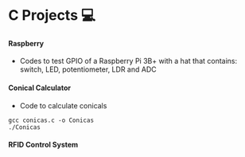 # C Projects 💻

#### Raspberry 
- Codes to test GPIO of a Raspberry Pi 3B+ with a hat that contains: switch, LED, potentiometer, LDR and ADC

#### Conical Calculator
- Code to calculate conicals 
```console
gcc conicas.c -o Conicas 
./Conicas
```

#### RFID Control System
